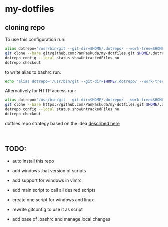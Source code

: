 # my-dotfiles

## cloning repo

To use this configuration run:
```sh
alias dotrepo='/usr/bin/git --git-dir=$HOME/.dotrepo/ --work-tree=$HOME'
git clone --bare git@github.com:PanPaskuda/my-dotfiles.git $HOME/.dotrepo
dotrepo config --local status.showUntrackedFiles no
dotrepo checkout
```

to write alias to bashrc run:
```sh
echo "alias dotrepo='/usr/bin/git --git-dir=$HOME/.dotrepo/ --work-tree=$HOME'" >> $HOME/.bashrc
```


Alternatively for HTTP access run:
```sh
alias dotrepo='/usr/bin/git --git-dir=$HOME/.dotrepo/ --work-tree=$HOME'
git clone --bare https://github.com/PanPaskuda/my-dotfiles.git $HOME/.dotrepo
detrepo config --local status.showUntrackedFiles no
dotrepo checkout
```


dotfiles repo strategy based on the idea [described here](https://www.atlassian.com/git/tutorials/dotfiles)

<br>

## TODO:
+ auto install  this repo

+ add windows .bat version of scripts
+ add support for windows in vimrc

+ add main script to call all desired scripts
+ create one script for windows and linux
+ rewrite gitconfig to use it as script
+ add base of .bashrc and manage local changes
